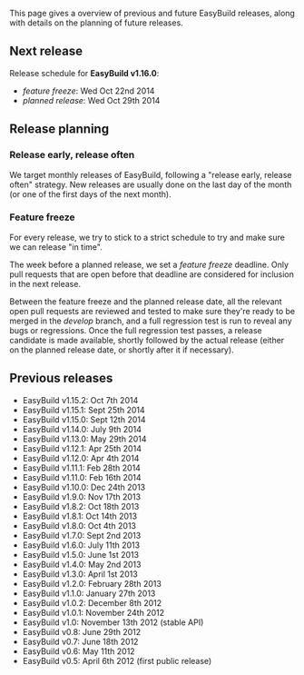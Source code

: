This page gives a overview of previous and future EasyBuild releases, along with details on the planning of future releases.

## Next release

Release schedule for **EasyBuild v1.16.0**:

* _feature freeze_: Wed Oct 22nd 2014
* _planned release_: Wed Oct 29th 2014

## Release planning

### Release early, release often

We target monthly releases of EasyBuild, following a "release early, release often" strategy.
New releases are usually done on the last day of the month (or one of the first days of the next month).

### Feature freeze

For every release, we try to stick to a strict schedule to try and make sure we can release "in time".

The week before a planned release, we set a _feature freeze_ deadline. Only pull requests that are open before that deadline are considered for inclusion in the next release.

Between the feature freeze and the planned release date, all the relevant open pull requests are reviewed and tested to make sure they're ready to be merged in the _develop_ branch, and a full regression test is run to reveal any bugs or regressions.
Once the full regression test passes, a release candidate is made available, shortly followed by the actual release (either on the planned release date, or shortly after it if necessary).

## Previous releases

* EasyBuild v1.15.2: Oct 7th 2014
* EasyBuild v1.15.1: Sept 25th 2014
* EasyBuild v1.15.0: Sept 12th 2014
* EasyBuild v1.14.0: July 9th 2014
* EasyBuild v1.13.0: May 29th 2014
* EasyBuild v1.12.1: Apr 25th 2014
* EasyBuild v1.12.0: Apr 4th 2014
* EasyBuild v1.11.1: Feb 28th 2014
* EasyBuild v1.11.0: Feb 16th 2014
* EasyBuild v1.10.0: Dec 24th 2013
* EasyBuild v1.9.0: Nov 17th 2013
* EasyBuild v1.8.2: Oct 18th 2013
* EasyBuild v1.8.1: Oct 14th 2013
* EasyBuild v1.8.0: Oct 4th 2013
* EasyBuild v1.7.0: Sept 2nd 2013
* EasyBuild v1.6.0: July 11th 2013
* EasyBuild v1.5.0: June 1st 2013
* EasyBuild v1.4.0: May 2nd 2013
* EasyBuild v1.3.0: April 1st 2013
* EasyBuild v1.2.0: February 28th 2013
* EasyBuild v1.1.0: January 27th 2013
* EasyBuild v1.0.2: December 8th 2012
* EasyBuild v1.0.1: November 24th 2012
* EasyBuild v1.0: November 13th 2012 (stable API)
* EasyBuild v0.8: June 29th 2012
* EasyBuild v0.7: June 18th 2012
* EasyBuild v0.6: May 11th 2012
* EasyBuild v0.5: April 6th 2012 (first public release)